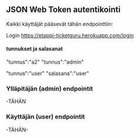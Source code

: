 ## JSON Web Token autentikointi

Kaikki käyttäjät pääsevät tähän endpointtiin:

Login https://etappi-ticketguru.herokuapp.com/login

#### tunnukset ja salasanat


"tunnus":"a2"
"tunnus":"admin"

"tunnus":"user"
"salasana":"user"


### Ylläpitäjän (admin) endpointit

-TÄHÄN

### Käyttäjän (user) endpointit

-TÄHÄN-

